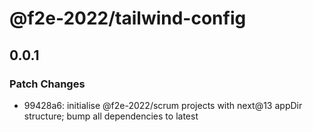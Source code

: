 # @f2e-2022/tailwind-config

## 0.0.1

### Patch Changes

- 99428a6: initialise @f2e-2022/scrum projects with next@13 appDir structure; bump all dependencies to latest
